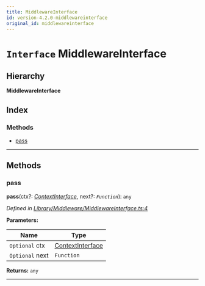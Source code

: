 ```yaml
---
title: MiddlewareInterface
id: version-4.2.0-middlewareinterface
original_id: middlewareinterface
---
```


# `Interface` MiddlewareInterface

## Hierarchy

**MiddlewareInterface**

## Index

### Methods

* [pass](middlewareinterface#pass)

---

## Methods

<a id="pass"></a>

###  pass

**pass**(ctx?: *[ContextInterface](contextinterface)*, next?: *`Function`*): `any`

*Defined in [Library/Middleware/MiddlewareInterface.ts:4](https://github.com/SpoonX/stix/blob/5b30e82/src/Library/Middleware/MiddlewareInterface.ts#L4)*

**Parameters:**

| Name | Type |
| ------ | ------ |
| `Optional` ctx | [ContextInterface](contextinterface) |
| `Optional` next | `Function` |

**Returns:** `any`

___

